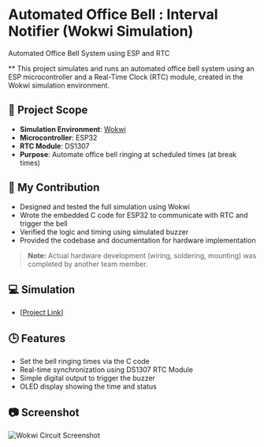 # Automated Office Bell : Interval Notifier (Wokwi Simulation)

Automated Office Bell System using ESP and RTC

** This project simulates and runs an automated office bell system using an ESP microcontroller and a Real-Time Clock (RTC) module, created in the Wokwi simulation environment.

## 🔧 Project Scope

- **Simulation Environment**: [Wokwi](https://wokwi.com)
- **Microcontroller**: ESP32
- **RTC Module**: DS1307
- **Purpose**: Automate office bell ringing at scheduled times (at break times)

## 📌 My Contribution

- Designed and tested the full simulation using Wokwi
- Wrote the embedded C code for ESP32 to communicate with RTC and trigger the bell
- Verified the logic and timing using simulated buzzer
- Provided the codebase and documentation for hardware implementation
> **Note:** Actual hardware development (wiring, soldering, mounting) was completed by another team member.

## 💻 Simulation

- [[Project Link](https://wokwi.com/projects/392309446866052097)]

## 🕒 Features

- Set the bell ringing times via the C code
- Real-time synchronization using DS1307 RTC Module
- Simple digital output to trigger the buzzer
- OLED display showing the time and status

## 📷 Screenshot

![Wokwi Circuit Screenshot](screenshot.png)

